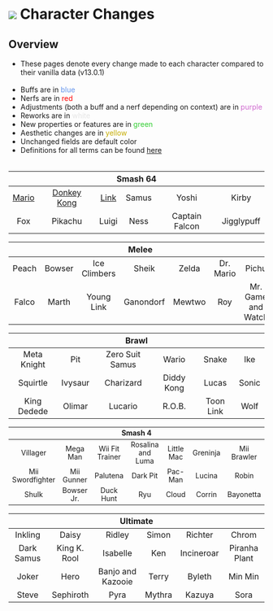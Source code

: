 # ![](../../images/Aspose.Words.f93ce4e3-25f6-48dc-9813-fc237aafe008.002.png) Character Changes

## Overview
- These pages denote every change made to each character compared to their vanilla data (v13.0.1)<br><br>
- Buffs are in <span style="color:CornFlowerBlue">blue</span>
- Nerfs are in <span style="color:red">red</span>
- Adjustments (both a buff and a nerf depending on context) are in <span style="color:#CF68CF">purple</span>
- Reworks are in <span style="color:#E5E5E5">white</span>
- New properties or features are in <span style="color:limegreen">green</span>
- Aesthetic changes are in <span style="color:#C5AC00">yellow</span>
- Unchanged fields are default color
- Definitions for all terms can be found [here](./terms.md)
<br><br>

<table class="charTable" style="text-align:center;width:100%">
  <thead>
    <tr><th colspan="6">Smash 64</th></tr>
  </thead>
  <tbody>
    <tr>
      <td><a href="./smash64/mario.md">Mario</a></td>
      <td><a href="./smash64/donkey.md">Donkey Kong</a></td>
      <td><a href="./smash64/link.md">Link</a></td>
      <td><!--<a href="./smash64/samus.md">-->Samus<!--</a>--></td>
      <td><!--<a href="./smash64/yoshi.md">-->Yoshi<!--</a>--></td>
      <td><!--<a href="./smash64/kirby.md">-->Kirby<!--</a>--></td>
    </tr>
    <tr>
      <td><!--<a href="./smash64/fox.md">-->Fox<!--</a>--></td>
      <td><!--<a href="./smash64/pikachu.md">-->Pikachu<!--</a>--></td>
      <td><!--<a href="./smash64/luigi.md">-->Luigi<!--</a>--></td>
      <td><!--<a href="./smash64/ness.md">-->Ness<!--</a>--></td>
      <td><!--<a href="./smash64/captain.md">-->Captain Falcon<!--</a>--></td>
      <td><!--<a href="./smash64/purin.md">-->Jigglypuff<!--</a>--></td>
    </tr>
  </tbody>
</table>

<table class="charTable" style="text-align:center;width:100%">
  <thead>
    <tr><th colspan="7">Melee</th></tr>
  </thead>
  <tbody>
    <tr>
      <td><!--<a href="./melee/peach.md">-->Peach<!--</a>--></td>
      <td><!--<a href="./melee/koopa.md">-->Bowser<!--</a>--></td>
      <td><!--<a href="./melee/popo.md">-->Ice Climbers<!--</a>--></td>
      <td><!--<a href="./melee/sheik.md">-->Sheik<!--</a>--></td>
      <td><!--<a href="./melee/zelda.md">-->Zelda<!--</a>--></td>
      <td><!--<a href="./melee/mariod.md">-->Dr. Mario<!--</a>--></td>
      <td><!--<a href="./melee/pichu.md">-->Pichu<!--</a>--></td>
    </tr>
    <tr>
      <td><!--<a href="./melee/falco.md">-->Falco<!--</a>--></td>
      <td><!--<a href="./melee/marth.md">-->Marth<!--</a>--></td>
      <td><!--<a href="./melee/younglink.md">-->Young Link<!--</a>--></td>
      <td><!--<a href="./melee/ganon.md">-->Ganondorf<!--</a>--></td>
      <td><!--<a href="./melee/mewtwo.md">-->Mewtwo<!--</a>--></td>
      <td><!--<a href="./melee/roy.md">-->Roy<!--</a>--></td>
      <td><!--<a href="./melee/gamewatch.md">-->Mr. Game and Watch<!--</a>--></td>
    </tr>
  </tbody>
</table>

<table class="charTable" style="text-align:center;width:100%">
  <thead>
    <tr><th colspan="6">Brawl</th></tr>
  </thead>
  <tbody>
    <tr>
      <td><!--<a href="./brawl/metaknight.md">-->Meta Knight<!--</a>--></td>
      <td><!--<a href="./brawl/pit.md">-->Pit<!--</a>--></td>
      <td><!--<a href="./brawl/szerosuit.md">-->Zero Suit Samus<!--</a>--></td>
      <td><!--<a href="./brawl/wario.md">-->Wario<!--</a>--></td>
      <td><!--<a href="./brawl/snake.md">-->Snake<!--</a>--></td>
      <td><!--<a href="./brawl/ike.md">-->Ike<!--</a>--></td>
    </tr>
    <tr>
      <td><!--<a href="./brawl/pzenigame.md">-->Squirtle<!--</a>--></td>
      <td><!--<a href="./brawl/pfushigisou.md">-->Ivysaur<!--</a>--></td>
      <td><!--<a href="./brawl/plizardon.md">-->Charizard<!--</a>--></td>
      <td><!--<a href="./brawl/diddy.md">-->Diddy Kong<!--</a>--></td>
      <td><!--<a href="./brawl/lucas.md">-->Lucas<!--</a>--></td>
      <td><!--<a href="./brawl/sonic.md">-->Sonic<!--</a>--></td>
    </tr>
    <tr>
      <td><!--<a href="./brawl/dedede.md">-->King Dedede<!--</a>--></td>
      <td><!--<a href="./brawl/pikmin.md">-->Olimar<!--</a>--></td>
      <td><!--<a href="./brawl/lucario.md">-->Lucario<!--</a>--></td>
      <td><!--<a href="./brawl/robot.md">-->R.O.B.<!--</a>--></td>
      <td><!--<a href="./brawl/toonlink.md">-->Toon Link<!--</a>--></td>
      <td><!--<a href="./brawl/wolf.md">-->Wolf<!--</a>--></td>
    </tr>
  </tbody>
</table>

<table class="charTable" style="text-align:center;width:100%;font-size:99.5%">
  <thead>
    <tr><th colspan="7">Smash 4</th></tr>
  </thead>
  <tbody>
    <tr>
      <td><!--<a href="./smash4/murabito.md">-->Villager<!--</a>--></td>
      <td><!--<a href="./smash4/rockman.md">-->Mega Man<!--</a>--></td>
      <td><!--<a href="./smash4/wiifit.md">-->Wii Fit Trainer<!--</a>--></td>
      <td><!--<a href="./smash4/rosetta.md">-->Rosalina and Luma<!--</a>--></td>
      <td><!--<a href="./smash4/littlemac.md">-->Little Mac<!--</a>--></td>
      <td><!--<a href="./smash4/gekkouga.md">-->Greninja<!--</a>--></td>
      <td><!--<a href="./smash4/miifighter.md">-->Mii Brawler<!--</a>--></td>
    </tr>
    <tr>
      <td><!--<a href="./smash4/miiswordsman.md">-->Mii Swordfighter<!--</a>--></td>
      <td><!--<a href="./smash4/miigunner.md">-->Mii Gunner<!--</a>--></td>
      <td><!--<a href="./smash4/palutena.md">-->Palutena<!--</a>--></td>
      <td><!--<a href="./smash4/pitb.md">-->Dark Pit<!--</a>--></td>
      <td><!--<a href="./smash4/pacman.md">-->Pac-Man<!--</a>--></td>
      <td><!--<a href="./smash4/lucina.md">-->Lucina<!--</a>--></td>
      <td><!--<a href="./smash4/robin.md">-->Robin<!--</a>--></td>
    </tr>
    <tr>
      <td><!--<a href="./smash4/shulk.md">-->Shulk<!--</a>--></td>
      <td><!--<a href="./smash4/koopajr.md">-->Bowser Jr.<!--</a>--></td>
      <td><!--<a href="./smash4/duckhunt.md">-->Duck Hunt<!--</a>--></td>
      <td><!--<a href="./smash4/ryu.md">-->Ryu<!--</a>--></td>
      <td><!--<a href="./smash4/cloud.md">-->Cloud<!--</a>--></td>
      <td><!--<a href="./smash4/kamui.md">-->Corrin<!--</a>--></td>
      <td><!--<a href="./smash4/bayonetta.md">-->Bayonetta<!--</a>--></td>
    </tr>
  </tbody>
</table>

<table class="charTable" style="text-align:center;width:100%">
  <thead>
    <tr><th colspan="6">Ultimate</th></tr>
  </thead>
  <tbody>
    <tr>
      <td><!--<a href="./ultimate/inkling.md">-->Inkling<!--</a>--></td>
      <td><!--<a href="./ultimate/daisy.md">-->Daisy<!--</a>--></td>
      <td><!--<a href="./ultimate/ridley.md">-->Ridley<!--</a>--></td>
      <td><!--<a href="./ultimate/simon.md">-->Simon<!--</a>--></td>
      <td><!--<a href="./ultimate/richter.md">-->Richter<!--</a>--></td>
      <td><!--<a href="./ultimate/chrom.md">-->Chrom<!--</a>--></td>
    </tr>
    <tr>
      <td><!--<a href="./ultimate/samusd.md">-->Dark Samus<!--</a>--></td>
      <td><!--<a href="./ultimate/krool.md">-->King K. Rool<!--</a>--></td>
      <td><!--<a href="./ultimate/shizue.md">-->Isabelle<!--</a>--></td>
      <td><!--<a href="./ultimate/ken.md">-->Ken<!--</a>--></td>
      <td><!--<a href="./ultimate/gaogaen.md">-->Incineroar<!--</a>--></td>
      <td><!--<a href="./ultimate/pakkun.md">-->Piranha Plant<!--</a>--></td>
    </tr>
    <tr>
      <td><!--<a href="./ultimate/jack.md">-->Joker<!--</a>--></td>
      <td><!--<a href="./ultimate/brave.md">-->Hero<!--</a>--></td>
      <td><!--<a href="./ultimate/buddy.md">-->Banjo and Kazooie<!--</a>--></td>
      <td><!--<a href="./ultimate/dolly.md">-->Terry<!--</a>--></td>
      <td><!--<a href="./ultimate/master.md">-->Byleth<!--</a>--></td>
      <td><!--<a href="./ultimate/tantan.md">-->Min Min<!--</a>--></td>
    </tr>
    <tr>
      <td><!--<a href="./ultimate/pickel.md">-->Steve<!--</a>--></td>
      <td><!--<a href="./ultimate/edge.md">-->Sephiroth<!--</a>--></td>
      <td><!--<a href="./ultimate/eflame.md">-->Pyra<!--</a>--></td>
      <td><!--<a href="./ultimate/elight.md">-->Mythra<!--</a>--></td>
      <td><!--<a href="./ultimate/demon.md">-->Kazuya<!--</a>--></td>
      <td><!--<a href="./ultimate/trail.md">-->Sora<!--</a>--></td>
    </tr>
  </tbody>
</table>